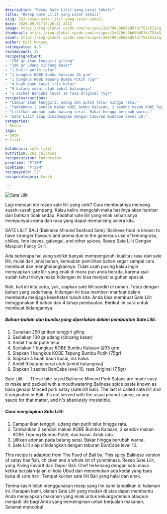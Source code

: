 ```yaml
---
description: "Resep Sate Lilit yang Lezat Sekali"
title: "Resep Sate Lilit yang Lezat Sekali"
slug: 922-resep-sate-lilit-yang-lezat-sekali
date: 2020-09-01T15:28:11.241Z
image: https://img-global.cpcdn.com/recipes/2e6796c8b666d57d/751x532cq70/sate-lilit-foto-resep-utama.jpg
thumbnail: https://img-global.cpcdn.com/recipes/2e6796c8b666d57d/751x532cq70/sate-lilit-foto-resep-utama.jpg
cover: https://img-global.cpcdn.com/recipes/2e6796c8b666d57d/751x532cq70/sate-lilit-foto-resep-utama.jpg
author: Earl Massey
ratingvalue: 4.3
reviewcount: 15
recipeingredient:
- "250 gr ikan tenggiri giling"
- "100 gr udang cincang kasar"
- "1 butir putih telur"
- "1 bungkus KOBE Bumbu Kalasan 35 grm"
- "1 bungkus KOBE Tepung Bumbu Putih 75gr"
- "4 buah daun kucai iris halus"
- "9 batang serai utuh ambil batangnya"
- "1 sachet BonCabe level 10 rasa Original 75gr"
recipeinstructions:
- "Campur ikan tenggiri, udang dan putih telur hingga rata."
- "Tambahkan 2 sendok makan KOBE Bumbu Kalasan, 2 sendok makan KOBE Tepung Bumbu Putih, dan kucai. Aduk rata."
- "Lilitkan adonan pada batang serai. Bakar hingga berubah warna."
- "Sate Lilit siap dihidangkan dengan taburan BonCabe level 10."
categories:
- Resep
tags:
- sate
- lilit

katakunci: sate lilit 
nutrition: 263 calories
recipecuisine: Indonesian
preptime: "PT10M"
cooktime: "PT58M"
recipeyield: "2"
recipecategory: Lunch

---
```



![Sate Lilit](https://img-global.cpcdn.com/recipes/2e6796c8b666d57d/751x532cq70/sate-lilit-foto-resep-utama.jpg)

Lagi mencari ide resep sate lilit yang unik? Cara membuatnya memang susah-susah gampang. Kalau keliru mengolah maka hasilnya akan hambar dan bahkan tidak sedap. Padahal sate lilit yang enak seharusnya mempunyai aroma dan rasa yang dapat memancing selera kita.

SATE LILIT BALI (Balinese Minced Seafood Sate). Balinese food is known to have stronger flavours and aroma due to the generous use of lemongrass, chilies, lime leaves, galangal, and other spices. Resep Sate Lilit Dengan Maspion Fancy Grill.

Ada beberapa hal yang sedikit banyak mempengaruhi kualitas rasa dari sate lilit, mulai dari jenis bahan, kemudian pemilihan bahan segar sampai cara membuat dan menghidangkannya. Tidak usah pusing kalau ingin menyiapkan sate lilit yang enak di mana pun anda berada, karena asal sudah tahu triknya maka hidangan ini bisa menjadi suguhan spesial.


Nah, kali ini kita coba, yuk, siapkan sate lilit sendiri di rumah. Tetap dengan bahan yang sederhana, hidangan ini bisa memberi manfaat dalam membantu menjaga kesehatan tubuh kita. Anda bisa membuat Sate Lilit menggunakan 8 bahan dan 4 tahap pembuatan. Berikut ini cara untuk membuat hidangannya.

<!--inarticleads1-->

##### Bahan-bahan dan bumbu yang diperlukan dalam pembuatan Sate Lilit:

1. Gunakan 250 gr ikan tenggiri giling
1. Sediakan 100 gr udang (cincang kasar)
1. Ambil 1 butir putih telur
1. Sediakan 1 bungkus KOBE Bumbu Kalasan @35 grm
1. Siapkan 1 bungkus KOBE Tepung Bumbu Putih (75gr)
1. Siapkan 4 buah daun kucai, iris halus
1. Ambil 9 batang serai utuh (ambil batangnya)
1. Siapkan 1 sachet BonCabe level 10, rasa Original (7,5gr)


Sate Lilit - - These bite-sized Balinese Minced Pork Satays are made easy to make and packed with a mouthwatering Balinese spice paste known as basa genap! Minced pork satay (sate lilit bali). The last is called sate lilit and it originated in Bali. It&#39;s not served with the usual peanut sauce, or any sauce for that matter, and it&#39;s absolutely irresistible. 

<!--inarticleads2-->

##### Cara menyiapkan Sate Lilit:

1. Campur ikan tenggiri, udang dan putih telur hingga rata.
1. Tambahkan 2 sendok makan KOBE Bumbu Kalasan, 2 sendok makan KOBE Tepung Bumbu Putih, dan kucai. Aduk rata.
1. Lilitkan adonan pada batang serai. Bakar hingga berubah warna.
1. Sate Lilit siap dihidangkan dengan taburan BonCabe level 10.


This recipe is adapted from The Food of Bali by. This spicy Balinese version of satay has fish, chicken and a whole lot of yumminess. Resep Sate Lilit, yang Paling Favorit dari Dapur Bali. Chef terkenang dengan satu masa ketika berjalan-jalan di kota Ubud dan menemukan ada kedai yang baru buka di sore hari. Tempat kuliner sate lilit Bali yang halal dan enak. 

Terima kasih telah menggunakan resep yang tim kami tampilkan di halaman ini. Harapan kami, olahan Sate Lilit yang mudah di atas dapat membantu Anda menyiapkan makanan yang enak untuk keluarga/teman ataupun menjadi ide bagi Anda yang berkeinginan untuk berjualan makanan. Selamat mencoba!
